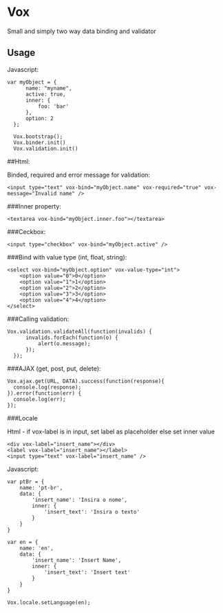 # Vox
Small and simply two way data binding and validator


 Usage
-------------
Javascript:

    var myObject = {
          name: "myname",
          active: true,
          inner: {
              foo: 'bar'
          },
          option: 2
      };

      Vox.bootstrap();
      Vox.binder.init()
      Vox.validation.init()
      
      
##Html:
  
Binded, required and error message for validation:

    <input type="text" vox-bind="myObject.name" vox-required="true" vox-message="Invalid name" />

###Inner property:

    <textarea vox-bind="myObject.inner.foo"></textarea>

###Ceckbox:

    <input type="checkbox" vox-bind="myObject.active" />

###Bind with value type (int, float, string):

    <select vox-bind="myObject.option" vox-value-type="int">
        <option value="0">0</option>
        <option value="1">1</option>
        <option value="2">2</option>
        <option value="3">3</option>
        <option value="4">4</option>
    </select>
    
    
###Calling validation:

    Vox.validation.validateAll(function(invalids) {
          invalids.forEach(function(o) {
              alert(o.message);
          });
      });
      
      
###AJAX (get, post, put, delete):

    Vox.ajax.get(URL, DATA).success(function(response){
      console.log(response);
    }).error(function(err) {
      console.log(err);
    });

###Locale

Html - if vox-label is in input, set label as placeholder else set inner value

    <div vox-label="insert_name"></div>
    <label vox-label="insert_name"></label>
    <input type="text" vox-label="insert_name" />

Javascript:

    var ptBr = {
        name: 'pt-br',
        data: {
            'insert_name': 'Insira o nome',
            inner: {
                'insert_text': 'Insira o texto'
            }
        }
    }

    var en = {
        name: 'en',
        data: {
            'insert_name': 'Insert Name',
            inner: {
                'insert_text': 'Insert text'
            }
        }
    }
    
    Vox.locale.setLanguage(en);
    
